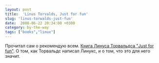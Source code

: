 ```yaml
---
layout: post
title:  'Linus Torvalds, Just for fun'
slug: 'linus-torwalds-just-fun'
date:  2008-06-22 20:34:00 +0300
category: by-the-way
tags: ["books","linux"]
---
```


Прочитал сам о рекомендую всем. [Книга Линуса Торвальдса "Just for fun"](http://www.fictionbook.ru/author/torvalds_linus/just_for_fun_rasskaz_nechayannogo_revolyucionera/). О том, как Торвальдс написал Линукс, и о том, что это для него значит.

